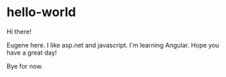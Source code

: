 # hello-world

Hi there!

Eugene here. I like asp.net and javascript. I'm learning Angular.
Hope you have a great day!

Bye for now.
